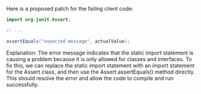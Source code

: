 Here is a proposed patch for the failing client code:
```java
import org.junit.Assert;

// ...

assertEquals("expected message", actualValue);
```
Explanation:
The error message indicates that the static import statement is causing a problem because it is only allowed for classes and interfaces. To fix this, we can replace the static import statement with an import statement for the Assert class, and then use the Assert.assertEquals() method directly. This should resolve the error and allow the code to compile and run successfully.